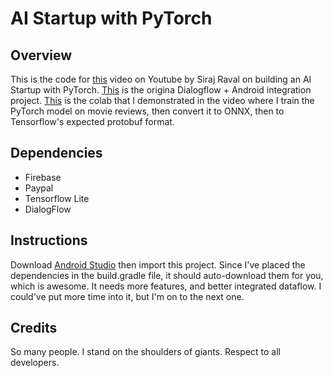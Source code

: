 # AI Startup with PyTorch

## Overview

This is the code for [this](https://youtu.be/OE6wssMJoag) video on Youtube by Siraj Raval on building an AI Startup with PyTorch. [This](https://github.com/flatfisher/android-dialogflow-chatbot-sample) is the origina Dialogflow + Android integration project. [This](https://colab.research.google.com/drive/1b6oSQl84XdRv_abjhg1vpTpiZyZw2TPF) is the colab that I demonstrated in the video where I train the PyTorch model on movie reviews, then convert it to ONNX, then to Tensorflow's expected protobuf format. 

## Dependencies

- Firebase
- Paypal 
- Tensorflow Lite
- DialogFlow

## Instructions

Download [Android Studio](https://developer.android.com/studio) then import this project. Since I've placed the dependencies in the build.gradle file, it should auto-download them for you, which is awesome. It needs more features, and better integrated dataflow. I could've put more time into it, but I'm on to the next one. 

## Credits 

So many people. I stand on the shoulders of giants. Respect to all developers. 
